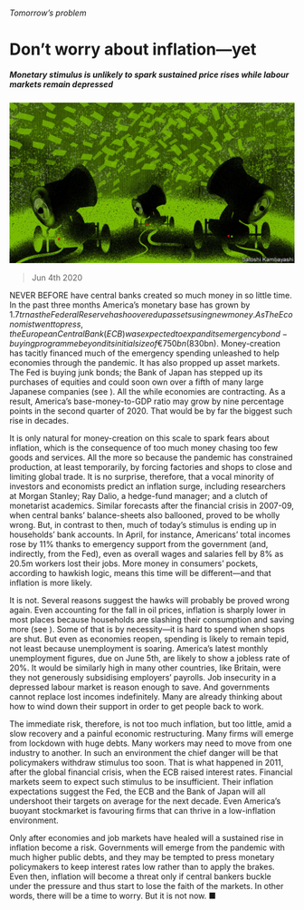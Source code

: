 ###### Tomorrow’s problem

# Don’t worry about inflation—yet 

##### Monetary stimulus is unlikely to spark sustained price rises while labour markets remain depressed 

![image](images/20200606_LDD010_0.jpg) 

> Jun 4th 2020 

NEVER BEFORE have central banks created so much money in so little time. In the past three months America’s monetary base has grown by $1.7trn as the Federal Reserve has hoovered up assets using new money. As The Economist went to press, the European Central Bank (ECB) was expected to expand its emergency bond-buying programme beyond its initial size of €750bn ($830bn). Money-creation has tacitly financed much of the emergency spending unleashed to help economies through the pandemic. It has also propped up asset markets. The Fed is buying junk bonds; the Bank of Japan has stepped up its purchases of equities and could soon own over a fifth of many large Japanese companies (see ). All the while economies are contracting. As a result, America’s base-money-to-GDP ratio may grow by nine percentage points in the second quarter of 2020. That would be by far the biggest such rise in decades.

It is only natural for money-creation on this scale to spark fears about inflation, which is the consequence of too much money chasing too few goods and services. All the more so because the pandemic has constrained production, at least temporarily, by forcing factories and shops to close and limiting global trade. It is no surprise, therefore, that a vocal minority of investors and economists predict an inflation surge, including researchers at Morgan Stanley; Ray Dalio, a hedge-fund manager; and a clutch of monetarist academics. Similar forecasts after the financial crisis in 2007-09, when central banks’ balance-sheets also ballooned, proved to be wholly wrong. But, in contrast to then, much of today’s stimulus is ending up in households’ bank accounts. In April, for instance, Americans’ total incomes rose by 11% thanks to emergency support from the government (and, indirectly, from the Fed), even as overall wages and salaries fell by 8% as 20.5m workers lost their jobs. More money in consumers’ pockets, according to hawkish logic, means this time will be different—and that inflation is more likely.


It is not. Several reasons suggest the hawks will probably be proved wrong again. Even accounting for the fall in oil prices, inflation is sharply lower in most places because households are slashing their consumption and saving more (see ). Some of that is by necessity—it is hard to spend when shops are shut. But even as economies reopen, spending is likely to remain tepid, not least because unemployment is soaring. America’s latest monthly unemployment figures, due on June 5th, are likely to show a jobless rate of 20%. It would be similarly high in many other countries, like Britain, were they not generously subsidising employers’ payrolls. Job insecurity in a depressed labour market is reason enough to save. And governments cannot replace lost incomes indefinitely. Many are already thinking about how to wind down their support in order to get people back to work.

The immediate risk, therefore, is not too much inflation, but too little, amid a slow recovery and a painful economic restructuring. Many firms will emerge from lockdown with huge debts. Many workers may need to move from one industry to another. In such an environment the chief danger will be that policymakers withdraw stimulus too soon. That is what happened in 2011, after the global financial crisis, when the ECB raised interest rates. Financial markets seem to expect such stimulus to be insufficient. Their inflation expectations suggest the Fed, the ECB and the Bank of Japan will all undershoot their targets on average for the next decade. Even America’s buoyant stockmarket is favouring firms that can thrive in a low-inflation environment.

Only after economies and job markets have healed will a sustained rise in inflation become a risk. Governments will emerge from the pandemic with much higher public debts, and they may be tempted to press monetary policymakers to keep interest rates low rather than to apply the brakes. Even then, inflation will become a threat only if central bankers buckle under the pressure and thus start to lose the faith of the markets. In other words, there will be a time to worry. But it is not now. ■

